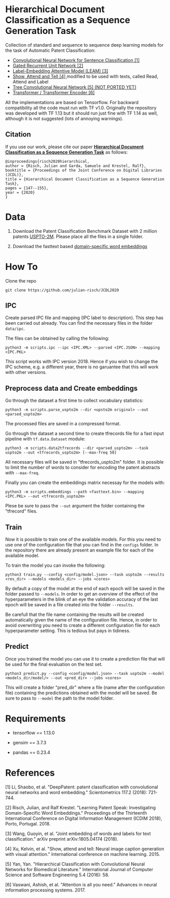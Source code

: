 # Hierarchical Document Classification as a Sequence Generation Task

Collection of standard and sequence to sequence deep learning models for the task of Automatic Patent Classification:

- [Convolutional Neural Network for Sentence Classification [1] ](#references) 
- [Gated Recurrent Unit Network  [2] ](#references) 
- [Label-Embedding Attentive Model (LEAM) [3] ](#references) 
- [Show, Attend and Tell [4] ](#references) modified to be used with texts, called Read, Attend and Label 
- [Tree Convolutional Neural Network [5] (NOT PORTED YET) ](#references) 
- [Transformer / Transformer Encoder [6] ](#references)

All the implementations are based on Tensorflow. For backward compatibility all the code must run with TF v1.0. Originally the repository was developed with TF 1.13 but it should run just fine with TF 1.14 as well, although it is not suggested (lots of annoying warnings).

## Citation

If you use our work, please cite our paper [**Hierarchical Document Classification as a Sequence Generation Task**](https://hpi.de/fileadmin/user_upload/fachgebiete/naumann/people/risch/risch2020hierarchical.pdf) as follows:

    @inproceedings{risch2020hierarchical,
    author = {Risch, Julian and Garda, Samuele and Krestel, Ralf},
    booktitle = {Proceedings of the Joint Conference on Digital Libraries (JCDL)},
    title = {Hierarchical Document Classification as a Sequence Generation Task},
    pages = {147--155},
    year = {2020}
    }

# Data

1) Download the Patent Classification Benchmark Dataset with 2 million patents [USPTO-2M](http://mleg.cse.sc.edu/DeepPatent/index.html). Please place all the files in a single folder.

2) Download the fasttext based [domain-specific word embeddings](https://hpi.de/naumann/projects/web-science/deep-learning-for-text/patent-classification.html)

# How To


Clone the repo

    git clone https://github.com/julian-risch/JCDL2020
    

## IPC 

Create parsed IPC file and mapping (IPC label to description). This step has been carried out already. You can find the necessary files in the folder `data/ipc`.

The files can be obtained by calling the following:

    python3 -m scripts.ipc --ipc <IPC.XML> --parsed <IPC.JSON> --mapping <IPC.PKL>
    
This script works with IPC version 2018. Hence if you wish to change the IPC scheme, e.g. a different year, there is no garuantee that this will work with other versions.

## Preprocess data and Create embeddings

Go through the dataset a first time to collect vocabulary statistics:

    python3 -m scripts.parse_uspto2m --dir <upsto2m original> --out <parsed_uspto2m>

The processed files are saved in a compressed format.

Go through the dataset a second time to create tfrecords file for a fast input pipeline with `tf.data.Dataset` module:
    
    python3 -m scripts.data2tfrecords --dir <parsed_uspto2m> --task uspto2m --out <tfrecords_uspto2m> [--max-freq 50] 

All necessary files will be saved in "tfrecords_uspto2m" folder. It is possible to limit the number of words to consider for encoding the patent abstracts with `--max-freq`.

Finally you can create the embeddings matrix necessay for the models with:
    
    python3 -m scripts.embeddings --path <fasttext.bin> --mapping <IPC.PKL> --out <tfrecords_uspto2m>
    
Plese be sure to pass the `--out` argument the folder containing the "tfrecord" files.

## Train

Now it is possible to train one of the available models. For this you need to use one of the configuration file that you can find in the `configs` folder. In the repository there are already present an example file for each of the available model. 

To train the model you can invoke the following:

    python3 train.py --config <config/model.json> --task uspto2m --results <res_dir> --models <models_dir> --jobs <cores>
    

By default a copy of the model at the end of each epoch will be saved in the folder passed to `--models`. In order to get an overview of the effect of the hyperparameters in the blink of an eye the validation accuracy of the last epoch will be saved in a file created into the folder `--results`. 

Be carefull that the file name containing the results will be created automatically given the name of the configuration file. Hence, in order to avoid overwriting you need to create a different configuration file for each hyperparameter setting. This is tedious but pays in tidiness.

## Predict

Once you trained the model you can use it to create a prediction file that will be used for the final evaluation on the test set.

    python3 predict.py --config <config/model.json> --task uspto2m --model <models_dir/model/> --out <pred_dir> --jobs <cores>
    
This will create a folder "pred_dir" where a file (name after the configuration file) containing the predictions obtained with the model will be saved. Be sure to pass to `--model` the path to the model folder.


# Requirements

- tensorflow == 1.13.0

- gensim == 3.7.3

- pandas == 0.23.4

# References

[1] Li, Shaobo, et al. "DeepPatent: patent classification with convolutional neural networks and word embedding." Scientometrics 117.2 (2018): 721-744.

[2] Risch, Julian, and Ralf Krestel. "Learning Patent Speak: Investigating Domain-Specific Word Embeddings." Proceedings of the Thirteenth International Conference on Digital Information Management (ICDIM 2018), Porto, Portugal. 2018.

[3] Wang, Guoyin, et al. "Joint embedding of words and labels for text classification." arXiv preprint arXiv:1805.04174 (2018).

[4] Xu, Kelvin, et al. "Show, attend and tell: Neural image caption generation with visual attention." International conference on machine learning. 2015.

[5] Yan, Yan. "Hierarchical Classification with Convolutional Neural Networks for Biomedical Literature." International Journal of Computer Science and Software Engineering 5.4 (2016): 58.

[6] Vaswani, Ashish, et al. "Attention is all you need." Advances in neural information processing systems. 2017.



